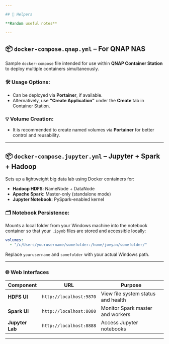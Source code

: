 ```yaml
---

## 📁 Helpers

**Random useful notes**

---
```


## 📦 `docker-compose.qnap.yml` – For QNAP NAS

Sample `docker-compose` file intended for use within **QNAP Container Station** to deploy multiple containers simultaneously.

### 🛠 Usage Options:

* Can be deployed via **Portainer**, if available.
* Alternatively, use **"Create Application"** under the **Create** tab in Container Station.

### 💡 Volume Creation:

* It is recommended to create named volumes via **Portainer** for better control and reusability.

---

## 📦 `docker-compose.jupyter.yml` – Jupyter + Spark + Hadoop

Sets up a lightweight big data lab using Docker containers for:

* **Hadoop HDFS**: NameNode + DataNode
* **Apache Spark**: Master-only (standalone mode)
* **Jupyter Notebook**: PySpark-enabled kernel

### 🗂 Notebook Persistence:

Mounts a local folder from your Windows machine into the notebook container so that your `.ipynb` files are stored and accessible locally:

```yaml
volumes:
  - "/c/Users/yourusername/somefolder:/home/jovyan/somefolder/"
```

Replace `yourusername` and `somefolder` with your actual Windows path.

---

### 🌐 Web Interfaces

| Component       | URL                     | Purpose                            |
| --------------- | ----------------------- | ---------------------------------- |
| **HDFS UI**     | `http://localhost:9870` | View file system status and health |
| **Spark UI**    | `http://localhost:8080` | Monitor Spark master and workers   |
| **Jupyter Lab** | `http://localhost:8888` | Access Jupyter notebooks           |

---
